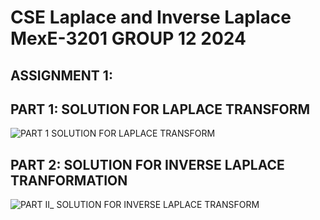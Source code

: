 # CSE Laplace and Inverse Laplace MexE-3201 GROUP 12 2024

## ASSIGNMENT 1:
## PART 1: SOLUTION FOR LAPLACE TRANSFORM
![PART 1 SOLUTION FOR LAPLACE TRANSFORM](https://github.com/leandawnleandawn/CSE_-Laplace-InverseLaplace_-MexE_3201_-Group-12_2024/assets/157703948/ba644e7b-8fda-4559-a4be-8cea7983d20c)

## PART 2: SOLUTION FOR INVERSE LAPLACE TRANFORMATION
![PART II_ SOLUTION FOR INVERSE LAPLACE TRANSFORM](https://github.com/leandawnleandawn/CSE_-Laplace-InverseLaplace_-MexE_3201_-Group-12_2024/assets/157703948/f385a21b-1d5e-4761-a7b2-fe970c8c47b1)
